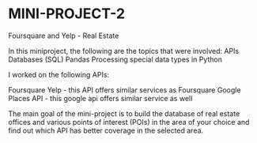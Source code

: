 # MINI-PROJECT-2
 
Foursquare and Yelp - Real Estate
 
In this miniproject, the following are the topics that were involved:
APIs
Databases (SQL)
Pandas
Processing special data types in Python

I worked on the following APIs:

Foursquare
Yelp - this API offers similar services as Foursquare
Google Places API - this google api offers similar service as well

The main goal of the mini-project is to build the database of real estate offices and various points of interest (POIs) in the area of your choice and find out which API has better coverage in the selected area.
